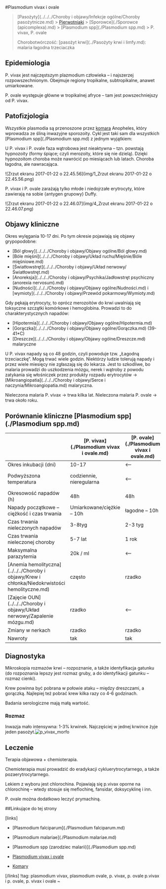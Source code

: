 #Plasmodium vivax i ovale



> [Pasożyty](../../../Choroby i objawy/Infekcje ogólne/Choroby pasożytnicze.md) > [Pierwotniaki](./Pierwotniaki.md) > [Sporowce](./Sporowce (apicomplexa).md) > [Plasmodium spp](./Plasmodium spp.md) > P. vivax, P. ovale
>
> Chorobotwórczość: [pasożyt krwi](../Pasożyty krwi i limfy.md): malaria łagodna trzeciaczka



## Epidemiologia

P. vivax jest najczęstszym plazmodium człowieka – i najszerzej rozpowszechnionym. Obejmuje regiony tropikalne, subtropikalne, anawet umiarkowane.

P. ovale występuje główne w tropikalnej afryce – tam jest powszechniejszy od P. vivax.



## Patofizjologia

Wszystkie plasmodia są przenoszone przez [komara](../../Stawonogi/Komary.md) Anopheles, który wprowadza ze śliną inwazyjne sporozoity. Cykl jest taki sam dla wszystkich [Plasmodium spp](./Plasmodium spp.md) z jednym wyjątkiem:

U P. vivax i P. ovale faza wątrobowa jest nieaktywna – tzn. powstają hypnozoity (formy śpiące; czyli merozoity, które się nie dzielą). Dzięki hypnozoitom choroba może nawrócić po miesiącach lub latach. Choroba łagodna, ale nawracająca.

![Zrzut ekranu 2017-01-22 o 22.45.56](img/1_Zrzut ekranu 2017-01-22 o 22.45.56.png)

P. vivax i P. ovale zarażają tylko młode i niedojrzałe erytrocyty, które zawierają na sobie {antygen grupowy} Duffy.

![Zrzut ekranu 2017-01-22 o 22.46.07](img/4_Zrzut ekranu 2017-01-22 o 22.46.07.png)



## Objawy kliniczne

Okres wylęgania 10-17 dni. Po tym okresie pojawiają się objawy grypopodobne:

- [Ból głowy](../../../Choroby i objawy/Objawy ogólne/Ból głowy.md)
- [Bóle mięśni](../../../Choroby i objawy/Układ ruchu/Mięśnie/Bóle mięśniowe.md)
- [Światłowstręt](../../../Choroby i objawy/Układ nerwowy/Światłowstręt.md)
- [Anoreksja](../../../Choroby i objawy/Psychika/Jadłowstręt psychiczny (anorexia nervosum).md)
- [Nudności](../../../Choroby i objawy/Objawy ogólne/Nudności.md) i [wymioty](../../../Choroby i objawy/Przewód pokarmowy/Wymioty.md)

Gdy pękają erytrocyty, to oprócz merozoitów do krwi uwalniają się toksyczne szczątki komórkowe i hemoglobina. Prowadzi to do charakterystycznych napadów:

- [Hipotermia](../../../Choroby i objawy/Objawy ogólne/Hipotermia.md)
- [Gorączka](../../../Choroby i objawy/Objawy ogólne/Gorączka.md) (39-41*C)
- [Dreszcze](../../../Choroby i objawy/Objawy ogólne/Dreszcze.md) malaryczne

U P. vivax napady są co 48 godzin, czyli powoduje tzw. „Łagodną trzeciaczkę”. Mogą trwać wiele godzin. Niektórzy ludzie tolerują napady i przez wiele miesięcy nie zgłaszają się do lekarza. Jest to szkodliwe, bo malaria prowadzi do uszkodzenia mózgu, nerek i wątroby z powodu zatykania się włośniczek przez produkty rozpadu erytrocytów → [Mikroangiopatia](../../../Choroby i objawy/Serce i naczynia/Mikroangiopatia.md) malaryczna.

Nieleczona malaria P. vivax → trwa kilka lat.
Nieleczona malaria P. ovale → trwa około roku.



## Porównanie kliniczne [Plasmodium spp](./Plasmodium spp.md)

|                                          | [P. vivax](./Plasmodium vivax i ovale.md) | [P. ovale](./Plasmodium vivax i ovale.md) | [P. malariae](./Plasmodium malariae.md) | [P. falciparum](./Plasmodium falciparum.md) |
| ---------------------------------------- | ---------------------------------------- | ---------------------------------------- | --------------------------------------- | ---------------------------------------- |
| Okres inkubacji (dni)                    | 10-17                                    | <--                                      | 18-40                                   | 8-11                                     |
| Podwyższona temperatura                  | codziennie, nieregularna                 | <--                                      | Regularnie co 72h (czwartaczka)         | Codziennie, ciągła, ustępująca           |
| Okresowość napadów (h)                   | 48h                                      | 48h                                      | 72h                                     | 36-48h                                   |
| Napady początkowe – ciężkość i czas trwania | Umiarkowane/ciężkie – 10h                | łagodne – 10h                            | Umiarkowane/ciężkie – 11h               | Ciężkie – 16-32h                         |
| Czas trwania nieleczonych napadów        | 3-8tyg                                   | 2-3 tyg                                  | 3-24tyg                                 | 2-3tyg                                   |
| Czas trwania nieleczonej choroby         | 5-7 lat                                  | 1 rok                                    | 20 lat                                  | 6-7 miesięcy                             |
| Maksymalna parazytemia                   | 20k / ml                                 | <--                                      | <--                                     | 500k / ml                                |
| [Anemia hemolityczna](../../../Choroby i objawy/Krew i chłonka/Niedokrwistości hemolityczne.md) | często                                   | rzadko                                   | często                                  | bardzo często                            |
| [Zajęcie OUN](../../../Choroby i objawy/Układ nerwowy/Zapalenie mózgu.md) | rzadko                                   | <--                                      | <--                                     | często                                   |
| Zmiany w nerkach                         | rzadko                                   | rzadko                                   | bardzo często                           | rzadko                                   |
| Nawroty                                  | tak                                      | tak                                      | -                                       | -                                        |





## Diagnostyka

Mikroskopia rozmazów krwi – rozpoznanie, a także identyfikacja gatunku (do rozpoznania lepszy jest rozmaz gruby, a do identyfikacji gatunku – rozmaz cienki).

Krew powinna być pobrana w połowie ataku – między dreszczami, a gorączką. Najlepiej też pobrać krew kilka razy co 4-6 godzinach.

Badania serologiczne mają małą wartość.



### Rozmaz

Inwazja mało intensywna: 1-3% krwinek. Najczęściej w jednej krwince żyje jeden pasożyt.![p_vivax_morfo](/Users/teofil/Downloads/p_vivax_morfo.jpg)



## Leczenie

Terapia objawowa + chemioterapia.

Chemioterapia musi prowadzić do eradykacji cykluerytrocytarnego, a także pozaerytrocytarnego.

Lekiem z wyboru jest chlorochina. Pojawiają się p.vivax oporne na chlorochinę – wtedy stosuje się meflochinę, fansidar, doksycyklinę i inn.

P. ovale można dodatkowo leczyć prymachiną.



##Linkujące do tej strony

[links]

- [Plasmodium falciparum](./Plasmodium falciparum.md)

- [Plasmodium malariae](./Plasmodium malariae.md)

- [Plasmodium spp (zarodziec malarii)](./Plasmodium spp.md)

- [Plasmodium vivax i ovale]()

- [Komary](../../Stawonogi/Komary.md)


[/links]
!tag: plasmodium vivax, plasmodium ovale, p. vivax, p. ovale p.vivax i p. ovale, p. vivax i ovale
~

